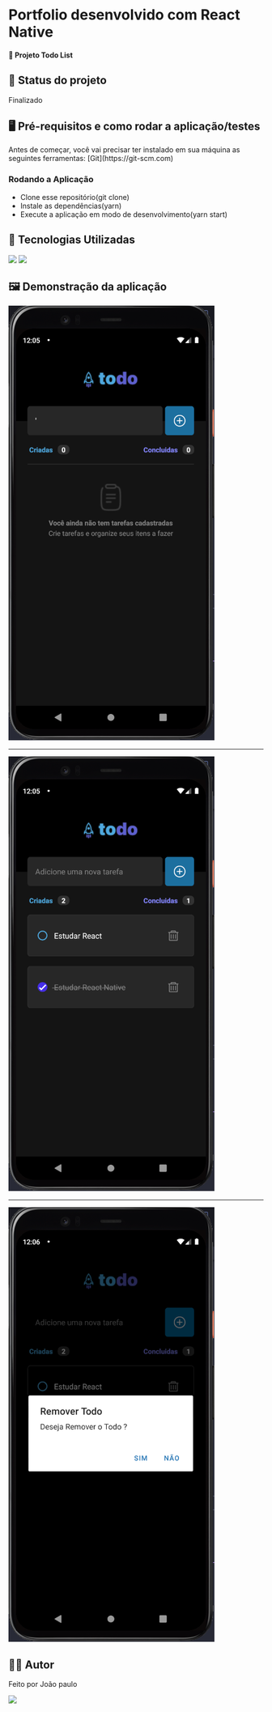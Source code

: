<h1>Portfolio desenvolvido com React Native</h1>
<h4>🚀 Projeto Todo List </h4>

<h2>🚧 Status do projeto</h2>
<p>Finalizado</p>

<h2>🖥️ Pré-requisitos e como rodar a aplicação/testes</h2>
<p>Antes de começar, você vai precisar ter instalado em sua máquina as seguintes ferramentas:
[Git](https://git-scm.com) </p>
<h3>Rodando a Aplicação</h3>
<ul>
	<li>Clone esse repositório(git clone)</li>
 	<li>Instale as dependências(yarn)</li>
	<li>Execute a aplicação em modo de desenvolvimento(yarn start)</li>
  
</ul>

<h2>🤖 Tecnologias Utilizadas</h2>
<div style="display: inline_block">
  <img src="https://img.shields.io/badge/JavaScript-F7DF1E?style=for-the-badge&logo=javascript&logoColor=black">
 <img src="https://img.shields.io/badge/React_Native-20232A?style=for-the-badge&logo=react&logoColor=61DAFB">

</div>

<h2>🖼️ Demonstração da aplicação</h2>
<img margin-bottom="20px" src="src/assets/images/readme1.png">
<hr/>
<img margin-bottom="20px" src="src/assets/images/readme2.png">
<hr/>
<img margin-bottom="20px" src="src/assets/images/readme3.png">

<h2>🧑🏻‍ Autor</h2>
<p>Feito por João paulo</p>
<a href="mailto:joaopauloneto3687@gmail.com">
	<img src="https://img.shields.io/badge/-joaopauloneto3687@gmail.com-c14438?style=flat-square&logo=Gmail&logoColor=white&link=mailto:joaopauloneto3687@gmail.com">
</a>
